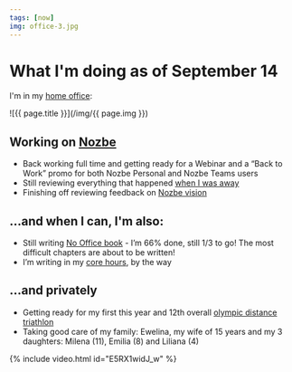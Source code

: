 ```yaml
---
tags: [now]
img: office-3.jpg
---
```


# What I'm doing as of September 14

I'm in my [home office](/office):

<!--More-->

![{{ page.title }}](/img/{{ page.img }})

## Working on [Nozbe][n]

* Back working full time and getting ready for a Webinar and a “Back to Work” promo for both Nozbe Personal and Nozbe Teams users
* Still reviewing everything that happened [when I was away](/now200801)
* Finishing off reviewing feedback on [Nozbe vision](/vision)

## …and when I can, I'm also:

* Still writing [No Office book](https://NoOffice.org/) - I’m 66% done, still 1/3 to go! The most difficult chapters are about to be written!
* I’m writing in my [core hours](/podcast-204/), by the way


## …and privately

* Getting ready for my first this year and 12th overall [olympic distance triathlon](/tri11)
* Taking good care of my family: Ewelina, my wife of 15 years and my 3 daughters: Milena (11), Emilia (8) and Liliana (4)


{% include video.html id="E5RX1widJ_w" %}

[n]: https://michael.gratis/nozbe